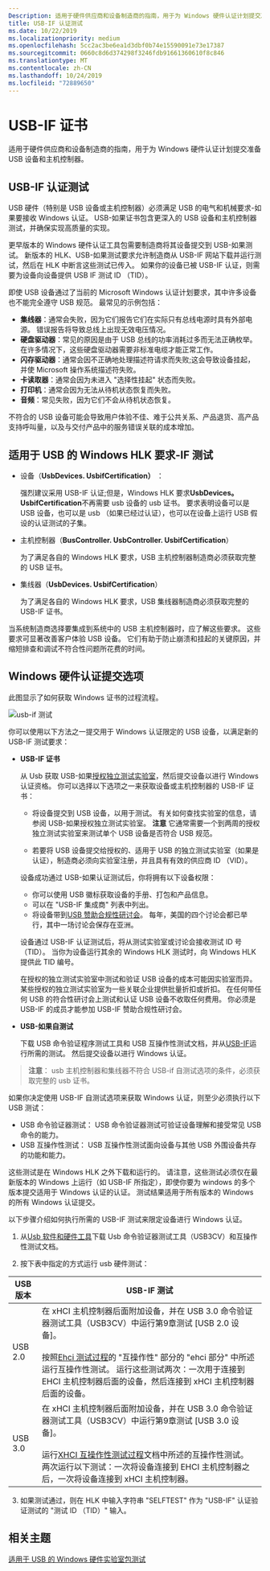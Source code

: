 ```yaml
---
Description: 适用于硬件供应商和设备制造商的指南，用于为 Windows 硬件认证计划提交准备 USB 设备和主机控制器。
title: USB-IF 认证测试
ms.date: 10/22/2019
ms.localizationpriority: medium
ms.openlocfilehash: 5cc2ac3be6ea1d3dbf0b74e15590091e73e17387
ms.sourcegitcommit: 0660c8d6d374298f3246fdb91661360610f8c846
ms.translationtype: MT
ms.contentlocale: zh-CN
ms.lasthandoff: 10/24/2019
ms.locfileid: "72889650"
---
```

# <a name="usb-if-certification"></a>USB-IF 证书

适用于硬件供应商和设备制造商的指南，用于为 Windows 硬件认证计划提交准备 USB 设备和主机控制器。

## <a name="usb-if-certification-tests"></a>USB-IF 认证测试

USB 硬件（特别是 USB 设备或主机控制器）必须满足 USB 的电气和机械要求-如果要接收 Windows 认证。 USB-如果证书包含更深入的 USB 设备和主机控制器测试，并确保实现高质量的实现。

更早版本的 Windows 硬件认证工具包需要制造商将其设备提交到 USB-如果测试。 新版本的 HLK、USB-如果测试要求允许制造商从 USB-IF 网站下载并运行测试，然后在 HLK 中断言这些测试已传入。 如果你的设备已被 USB-IF 认证，则需要为设备向设备提供 USB IF 测试 ID （TID）。

即使 USB 设备通过了当前的 Microsoft Windows 认证计划要求，其中许多设备也不能完全遵守 USB 规范。 最常见的示例包括：

- **集线器**：通常会失败，因为它们报告它们在实际只有总线电源时具有外部电源。 错误报告将导致总线上出现无效电压情况。
- **硬盘驱动器**：常见的原因是由于 USB 总线的功率消耗过多而无法正确枚举。 在许多情况下，这些硬盘驱动器需要非标准电缆才能正常工作。
- **闪存驱动器**：通常会因不正确地处理描述符请求而失败;这会导致设备挂起，并使 Microsoft 操作系统描述符失败。
- **卡读取器**：通常会因为未进入 "选择性挂起" 状态而失败。
- **打印机**：通常会因为无法从待机状态恢复而失败。
- **音频**：常见失败，因为它们不会从待机状态恢复。

不符合的 USB 设备可能会导致用户体验不佳、难于公共关系、产品退货、高产品支持呼叫量，以及与交付产品中的服务错误关联的成本增加。

## <a name="windows-hlk-requirements-for-usb-if-tests"></a>适用于 USB 的 Windows HLK 要求-IF 测试

- 设备（**UsbDevices. UsbifCertification）** ：

    强烈建议采用 USB-IF 认证;但是，Windows HLK 要求**UsbDevices。 UsbifCertification**不再需要 usb 设备的 usb 证书。 要求表明设备可以是 USB 设备，也可以是 usb （如果已经过认证），也可以在设备上运行 USB 假设的认证测试的子集。

- 主机控制器（**BusController. UsbController. UsbifCertification**）

    为了满足各自的 Windows HLK 要求，USB 主机控制器制造商必须获取完整的 USB 证书。

- 集线器（**UsbDevices. UsbifCertification**）

    为了满足各自的 Windows HLK 要求，USB 集线器制造商必须获取完整的 USB-IF 证书。

当系统制造商选择要集成到系统中的 USB 主机控制器时，应了解这些要求。 这些要求可显著改善客户体验 USB 设备。 它们有助于防止崩溃和挂起的关键原因，并缩短排查和调试不符合性问题所花费的时间。

## <a name="windows-hardware-certification-submission-options"></a>Windows 硬件认证提交选项

此图显示了如何获取 Windows 证书的过程流程。

![usb-if 测试](images/usbif-testing.png)

你可以使用以下方法之一提交用于 Windows 认证限定的 USB 设备，以满足新的 USB-IF 测试要求：

- **USB-IF 证书**

  从 Usb 获取 USB-如果[授权独立测试实验室](https://www.usb.org/labs)，然后提交设备以进行 Windows 认证资格。 你可以选择以下选项之一来获取设备或主机控制器的 USB-IF 证书：

  - 将设备提交到 USB 设备，以用于测试。 有关如何查找实验室的信息，请参阅 USB-如果授权独立测试实验室。
      **注意** 它通常需要一个到两周的授权独立测试实验室来测试单个 USB 设备是否符合 USB 规范。

  - 若要将 USB 设备提交给授权的、适用于 USB 的独立测试实验室（如果是认证），制造商必须向实验室注册，并且具有有效的供应商 ID （VID）。

  设备成功通过 USB-如果认证测试后，你将拥有以下设备权限：

  - 你可以使用 USB 徽标获取设备的手册、打包和产品信息。
  - 可以在 "USB-IF 集成商" 列表中列出。
  - 将设备带到[USB 赞助合规性研讨会](https://www.usb.org/upcoming-events)。 每年，美国的四个讨论会都已举行，其中一场讨论会保存在亚洲。

  设备通过 USB-IF 认证测试后，将从测试实验室或讨论会接收测试 ID 号（TID）。 当你为设备运行其余的 Windows HLK 测试时，向 Windows HLK 提供此 TID 编号。

  在授权的独立测试实验室中测试和验证 USB 设备的成本可能因实验室而异。 某些授权的独立测试实验室为一些关联企业提供批量折扣或折扣。 在任何带任何 USB 的符合性研讨会上测试和认证 USB 设备不收取任何费用。 你必须是 USB-IF 的成员才能参加 USB-IF 赞助合规性研讨会。

- **USB-如果自测试**

  下载 USB 命令验证程序测试工具和 USB 互操作性测试文档，并从[USB-IF](https://usb.org/usb32tools)运行所需的测试。 然后提交设备以进行 Windows 认证。

 >**注意**： usb 主机控制器和集线器不符合 USB-if 自测试选项的条件，必须获取完整的 usb 证书。

  如果你决定使用 USB-IF 自测试选项来获取 Windows 认证，则至少必须执行以下 USB 测试：

  - USB 命令验证器测试： USB 命令验证器测试可验证设备理解和接受常见 USB 命令的能力。
  - USB 互操作性测试： USB 互操作性测试面向设备与其他 USB 外围设备共存的功能和能力。

  这些测试是在 Windows HLK 之外下载和运行的。 请注意，这些测试必须仅在最新版本的 Windows 上运行（如 USB-IF 所指定），即使你要为 windows 的多个版本提交适用于 Windows 认证的认证。 测试结果适用于所有版本的 Windows 的所有 Windows 认证提交。

  以下步骤介绍如何执行所需的 USB-IF 测试来限定设备进行 Windows 认证。

  1. 从[Usb 软件和硬件工具](https://usb.org/usb32tools)下载 Usb 命令验证器测试工具（USB3CV）和互操作性测试文档。

  2. 按下表中指定的方式运行 usb 硬件测试：

  | USB 版本 | USB-IF 测试 |
  | --- | --- |
  | USB 2.0 | 在 xHCI 主机控制器后面附加设备，并在 USB 3.0 命令验证器测试工具（USB3CV）中运行第9章测试 [USB 2.0 设备]。 <br><br> 按照[Ehci 测试过程](http://compliance.usb.org/resources/GoldSuite%20Test%20Procedure.pdf)的 "互操作性" 部分的 "ehci 部分" 中所述运行互操作性测试。 运行这些测试两次：一次用于连接到 EHCI 主机控制器后面的设备，然后连接到 xHCI 主机控制器后面的设备。 |
  | USB 3.0 | 在 xHCI 主机控制器后面附加设备，并在 USB 3.0 命令验证器测试工具（USB3CV）中运行第9章测试 [USB 3.0 设备]。 <br><br> 运行[XHCI 互操作性测试过程](https://www.usb.org/document-library/xhci-interoperability-test-procedures-peripherals-hubs-and-hosts-version-096)文档中所述的互操作性测试。 两次运行以下测试：一次将设备连接到 EHCI 主机控制器之后，一次将设备连接到 xHCI 主机控制器。 |
  
  3. 如果测试通过，则在 HLK 中输入字符串 "SELFTEST" 作为 "USB-IF" 认证验证测试的 "测试 ID （TID）" 输入。

## <a name="related-topics"></a>相关主题

[适用于 USB 的 Windows 硬件实验室包测试](windows-hardware-certification-kit-tests-for-usb.md)
